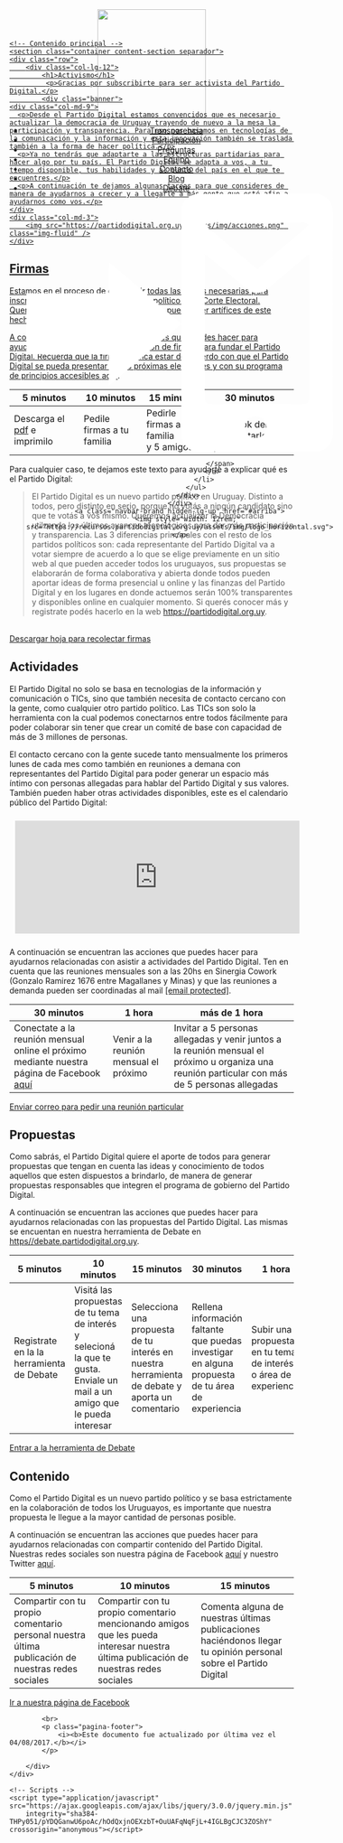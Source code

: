 <!DOCTYPE html>
<html lang="es">
<head itemscope itemtype="http://schema.org/WebSite">
	<!-- Cabezal de página -->
	<meta http-equiv="Content-Type" content="text/html; charset=utf-8">
<meta http-equiv="X-UA-Compatible" content="IE=edge">
<meta name="viewport" content="width=device-width, initial-scale=1">
<meta name="description" content="Somos un partido político que busca mejorar la democracia aumentando la participación y transparencia apoyándose en la tecnología.">
<meta name="author" content="Partido Digital">

<meta property="og:title" content="Partido Digital del Uruguay"/>
<meta property="og:image" content="https://recursos.partidodigital.org.uy/assets/img/presentacion.jpg"/>
<meta property="og:site_name" content="Sitio web oficial del Partido Digital del Uruguay"/>
<meta property="og:description" content="Somos un partido político que busca mejorar la democracia aumentando la participación y transparencia apoyándose en la tecnología."/>
<meta property="og:url" content="https://partidodigital.org.uy" />

<link rel="icon" type="image/png" href="https://recursos.partidodigital.org.uy/assets/img/favicon-16x16.png" sizes="16x16">
<link rel="icon" type="image/png" href="https://recursos.partidodigital.org.uy/assets/img/favicon-32x32.png" sizes="32x32">
<title itemprop='name'>Partido Digital del Uruguay</title>

<!-- Google Meta tags -->
<meta name="google" content="nositelinkssearchbox" />
<link rel="canonical" href="https://partidodigital.org.uy/" itemprop="url">
<script type="application/ld+json">
{
  "@context": "http://schema.org/",
  "@type": "Organization",
  "url": "https://partidodigital.org.uy/",
  "logo": "https://partidodigital.org.uy/img/logo_text.svg"
}
</script>

<script>
window.pd = {};
window.pd.layout = 'pagina';
window.pd.email_contacto = 'hola@partidodigital.org.uy';
</script>

<!-- CSS de Bootstrap  -->
<link rel="stylesheet" href="https://maxcdn.bootstrapcdn.com/bootstrap/4.0.0-alpha.5/css/bootstrap.min.css"
	  integrity="sha384-AysaV+vQoT3kOAXZkl02PThvDr8HYKPZhNT5h/CXfBThSRXQ6jW5DO2ekP5ViFdi" crossorigin="anonymous">

<!-- Fuentes -->
<link rel="stylesheet" href="https://use.fontawesome.com/5c1e91d538.css">
<link rel="stylesheet" href="https://fonts.googleapis.com/css?family=Open+Sans:400,400i,600,700,700i">

<!-- CSS propios -->
<link rel="stylesheet" href="https://partidodigital.org.uy/assets/styles/tema.css">

<!-- HTML5 Shim and Respond.js IE8 support of HTML5 elements and media queries -->
<!-- WARNING: Respond.js doesn't work if you view the page via file:// -->
<!--[if lt IE 9]>
<script type="application/javascript" src="https://oss.maxcdn.com/libs/html5shiv/3.7.0/html5shiv.js"></script>
<script type="application/javascript" src="https://oss.maxcdn.com/libs/respond.js/1.4.2/respond.min.js"></script>
<![endif]-->

</head>
<body id="arriba" data-spy="scroll"
	  data-target=".navbar-fixed-top" class="pagina-layout">
	<!-- Barra de navegación -->
	<nav class="navbar-fixed-top navbar-custom  top-nav-collapse ">
	<div class="hidden-lg-up collapsed p-1" data-toggle="collapse"
		 data-target="#exCollapsingNavbar" aria-controls="exCollapsingNavbar" aria-expanded="false"
		 aria-label="Toggle navigation">
		<i class="fa fa-bars"></i>
	</div>
	<div class="hidden-lg-up p-1" id="acceso" style="position: fixed;top: 0;right: 0;">
		<a href="https://partidodigital.auth0.com/login?client=3yqAXfyeQCu5RcrgSQUsb0M4ojdvif4N"><svg version="1.1" xmlns="http://www.w3.org/2000/svg" xmlns:xlink="http://www.w3.org/1999/xlink" xmlns:a="http://ns.adobe.com/AdobeSVGViewerExtensions/3.0/" x="0px" y="0px" viewBox="0 0 747 627" enable-background="new 0 0 747 627" xml:space="preserve">
<path fill="#ffffff" d="M413,0c99,0,198,0,297,0c15.6,4.5,26.3,11.5,32,24c6.5,14.1,4,44.7,4,69c0,146.5,0,290.2,0,438
	c0,23,3.2,52.6-3,69c-3.4,9.1-13.7,19.4-22,23c-16,6.9-53.2,3-78,3c-56.2,0-104.6,0-162,0c-23.9,0-60.7,4.3-78-2
	c-13.5-4.9-21.2-17.5-26-33c0-185,0-370,0-555C381.4,16.4,393.4,4.4,413,0z M661,70c-51.6,0-104.2,0-155,0c-22.2,0-45.9-2.9-63,0
	c-3.1,0.5-4.6,3-7,4c2.1,6.9,9,10.8,14,15c37.8,31.5,74.2,63.4,112,94c31.2-27,63-54.2,94-80c10.7-8.9,22.1-17.4,31-28
	C680.9,67.7,669.8,70,661,70z M675,157c-24.9,20.5-48.4,40.1-73,61c-9.3,7.9-20.8,19.4-32,22c-22.5,5.3-34.8-10.3-49-22
	c-30.1-24.6-56.9-48.8-86-71c-0.1-1.1-1.3-0.8-1,1c0,100.5,0,211.7,0,316c0,14.7-1.6,38.4,3,43c7.4,7.4,45.2,3,60,3
	c49,0,78.1,0,126,0c15.8,0,52,4.1,61-2c6.5-4.4,5-24.2,5-40c0-110.6,0-216,0-321C683.3,148.1,679.4,153.4,675,157z M567,592
	c27.2-8.6,20.9-55.9-13-51C516.8,546.4,530.8,603.5,567,592z"></path>
<path fill-rule="evenodd" clip-rule="evenodd" fill="#ffffff" stroke="#ffffff" stroke-width="2" stroke-miterlimit="10" d="
	M202.822,169.009c58.222,47.913,114.105,98.477,172.678,145.994c0,0.446,0,0.893,0,1.339
	c-58.803,48.149-115.352,98.851-173.861,147.335c-0.785-25.006,1.576-53.574-1.182-76.347c-64.261,0-128.521,0-192.784,0
	c0-47.772,0-95.544,0-143.316c64.262,0,128.522,0,192.784,0c0.395,0,0.788,0,1.182,0
	C202.427,219.457,200.064,191.334,202.822,169.009z"></path>
<rect x="1" y="242.451" fill-rule="evenodd" clip-rule="evenodd" fill="#ffffff" stroke="#ffffff" stroke-width="2" stroke-miterlimit="10" width="199.457" height="146.219"></rect>
</svg>
</a>
	</div>
	<div class="container navbar-toggleable-md collapse" id="exCollapsingNavbar">
		<div style="height: 40px; text-align: center;">
			<a class="navbar-brand hidden-lg-down" href="https://partidodigital.org.uy/">
				<img style="width: 12rem;" src="https://recursos.partidodigital.org.uy/assets/img/logo_horizontal.svg">
			</a>
			<!-- Collect the nav links, forms, and other content for toggling -->
			<ul class="nav navbar-nav" style="display: inline-block;">
				<li class="nav-item">
					<a class="nav-link" href="https://partidodigital.org.uy/#transparencia">Transparencia</a>
				</li>
				<li class="nav-item">
					<a class="nav-link" href="https://partidodigital.org.uy/#participacion">Participación</a>
				</li>
				<li class="nav-item">
					<a class="nav-link" href="https://partidodigital.org.uy/#preguntas">Preguntas</a>
				</li>
				<li class="nav-item">
					<a class="nav-link" href="https://partidodigital.org.uy/#equipo">Equipo</a>
				</li>
				<!--<li class="nav-item">
					<a class="nav-link" href="https://partidodigital.org.uy/#proximosobjetivos">Próximos objetivos</a>
				</li>-->
				<li class="nav-item">
					<a class="nav-link" href="https://partidodigital.org.uy/#contacto">Contacto</a>
				</li>
				<li class="nav-item">
					<a class="nav-link" href="http://blog.partidodigital.org.uy" target="_blank">Blog</a>
				</li>
				<li class="nav-item">
					<a class="nav-link" href="https://partidodigital.auth0.com/login?client=3yqAXfyeQCu5RcrgSQUsb0M4ojdvif4N">
						Debate
						<span style="float: right;top: 2px;left: 6px;position: relative;">
							<svg version="1.1" xmlns="http://www.w3.org/2000/svg" xmlns:xlink="http://www.w3.org/1999/xlink" xmlns:a="http://ns.adobe.com/AdobeSVGViewerExtensions/3.0/" x="0px" y="0px" viewBox="0 0 747 627" enable-background="new 0 0 747 627" xml:space="preserve">
<path fill="#ffffff" d="M413,0c99,0,198,0,297,0c15.6,4.5,26.3,11.5,32,24c6.5,14.1,4,44.7,4,69c0,146.5,0,290.2,0,438
	c0,23,3.2,52.6-3,69c-3.4,9.1-13.7,19.4-22,23c-16,6.9-53.2,3-78,3c-56.2,0-104.6,0-162,0c-23.9,0-60.7,4.3-78-2
	c-13.5-4.9-21.2-17.5-26-33c0-185,0-370,0-555C381.4,16.4,393.4,4.4,413,0z M661,70c-51.6,0-104.2,0-155,0c-22.2,0-45.9-2.9-63,0
	c-3.1,0.5-4.6,3-7,4c2.1,6.9,9,10.8,14,15c37.8,31.5,74.2,63.4,112,94c31.2-27,63-54.2,94-80c10.7-8.9,22.1-17.4,31-28
	C680.9,67.7,669.8,70,661,70z M675,157c-24.9,20.5-48.4,40.1-73,61c-9.3,7.9-20.8,19.4-32,22c-22.5,5.3-34.8-10.3-49-22
	c-30.1-24.6-56.9-48.8-86-71c-0.1-1.1-1.3-0.8-1,1c0,100.5,0,211.7,0,316c0,14.7-1.6,38.4,3,43c7.4,7.4,45.2,3,60,3
	c49,0,78.1,0,126,0c15.8,0,52,4.1,61-2c6.5-4.4,5-24.2,5-40c0-110.6,0-216,0-321C683.3,148.1,679.4,153.4,675,157z M567,592
	c27.2-8.6,20.9-55.9-13-51C516.8,546.4,530.8,603.5,567,592z"></path>
<path fill-rule="evenodd" clip-rule="evenodd" fill="#ffffff" stroke="#ffffff" stroke-width="2" stroke-miterlimit="10" d="
	M202.822,169.009c58.222,47.913,114.105,98.477,172.678,145.994c0,0.446,0,0.893,0,1.339
	c-58.803,48.149-115.352,98.851-173.861,147.335c-0.785-25.006,1.576-53.574-1.182-76.347c-64.261,0-128.521,0-192.784,0
	c0-47.772,0-95.544,0-143.316c64.262,0,128.522,0,192.784,0c0.395,0,0.788,0,1.182,0
	C202.427,219.457,200.064,191.334,202.822,169.009z"></path>
<rect x="1" y="242.451" fill-rule="evenodd" clip-rule="evenodd" fill="#ffffff" stroke="#ffffff" stroke-width="2" stroke-miterlimit="10" width="199.457" height="146.219"></rect>
</svg>

						</span>
					</a>
				</li>
			</ul>
		</div>
	</div>
	<a class="navbar-brand hidden-lg-up" href="#arriba">
		<img style="width: 12rem;" src="https://recursos.partidodigital.org.uy/assets/img/logo_horizontal.svg">
	</a>
</nav>


	<!-- Contenido principal -->
	<section class="container content-section separador">
    <div class="row">
        <div class="col-lg-12">
            <h1>Activismo</h1>
             <p>Gracias por subscribirte para ser activista del Partido Digital.</p>
            <div class="banner">
    <div class="col-md-9">
      <p>Desde el Partido Digital estamos convencidos que es necesario actualizar la democracia de Uruguay trayendo de nuevo a la mesa la participación y transparencia. Para eso nos basamos en tecnologías de la comunicación y la información y esta innovación también se traslada también a la forma de hacer política.</p>
      <p>Ya no tendrás que adaptarte a las estructuras partidarias para hacer algo por tu país. El Partido Digital se adapta a vos, a tu tiempo disponible, tus habilidades y al punto del país en el que te encuentres.</p>
      <p>A continuación te dejamos algunas tareas para que consideres de manera de ayudarnos a crecer y a llegarle a más gente que esté afin a ayudarnos como vos.</p>
    </div>
    <div class="col-md-3">
        <img src="https://partidodigital.org.uy/assets/img/acciones.png" class="img-fluid" />
    </div>
</div>

<h2 id="firmas">Firmas</h2>

<p>Estamos en el proceso de conseguir todas las firmas necesarias para inscribirnos oficlamente como partido político en la Corte Electoral. Queremos que todos quienes nos apoyan puedan ser artífices de este hecho fundamental del Partido Digital.</p>

<p>A continuación se encuentran las acciones que puedes hacer para ayudarnos relacionadas a la recolección de firmas para fundar el Partido Digital. Recuerda que la firma significa estar de acuerdo con que el Partido Digital se pueda presentar en las próximas elecciones y con su programa de principios accesibles <a href="https://partidodigital.org.uy/documentos/programa-de-principios">aquí</a>.</p>

<table>
  <thead>
    <tr>
      <th>5 minutos</th>
      <th>10 minutos</th>
      <th>15 minutos</th>
      <th>30 minutos</th>
    </tr>
  </thead>
  <tbody>
    <tr>
      <td>Descarga el <a href="https://recursos.partidodigital.org.uy/assets/pdf/hoja_firma.pdf">pdf</a> e imprimilo</td>
      <td>Pedile firmas a tu familia</td>
      <td>Pedirle firmas a tu familia <br /> y 5 amigos</td>
      <td>Contarle a 10 por Facebook del PD <br /> y preguntarles si quieren firmar</td>
    </tr>
  </tbody>
</table>

<p>Para cualquier caso, te dejamos este texto para ayudarte a explicar qué es el Partido Digital:</p>

<blockquote>
  <p>El Partido Digital es un nuevo partido político en Uruguay. Distinto a todos, pero distinto en serio, porque no votás a ningún candidato sino que te votás a vos mismo. Queremos actualizar la Democracia utilzando los últimos avances tecnológicos para dar más participación y transparencia. Las 3 diferencias principales con el resto de los partidos políticos son: cada representante del Partido Digital va a votar siempre de acuerdo a lo que se elige previamente en un sitio web al que pueden acceder todos los uruguayos, sus propuestas se elaborarán de forma colaborativa y abierta donde todos pueden aportar ideas de forma presencial u online y las finanzas del Partido Digital y en los lugares en donde actuemos serán 100% transparentes y disponibles online en cualquier momento. Si querés conocer más y registrate podés hacerlo en la web <a href="https://partidodigital.org.uy">https://partidodigital.org.uy</a>.</p>
</blockquote>

<p><br /><a href="https://recursos.partidodigital.org.uy/assets/pdf/hoja_firma.pdf" class="action btn">Descargar hoja para recolectar firmas</a></p>

<h2 id="actividades">Actividades</h2>

<p>El Partido Digital no solo se basa en tecnologias de la información y comunicación o TICs, sino que también necesita de contacto cercano con la gente, como cualquier otro partido político. Las TICs son solo la herramienta con la cual podemos conectarnos entre todos fácilmente para poder colaborar sin tener que crear un comité de base con capacidad de más de 3 millones de personas.</p>

<p>El contacto cercano con la gente sucede tanto mensualmente los primeros lunes de cada mes como también en reuniones a demana con representantes del Partido Digital para poder generar un espacio más íntimo con personas allegadas para hablar del Partido Digital y sus valores. También pueden haber otras actividades disponibles, este es el calendario público del Partido Digital:</p>

<iframe src="https://calendar.google.com/calendar/embed?title=Partido%20Digital&showTitle=0&showNav=0&showPrint=0&showTabs=0&showCalendars=0&showTz=0&mode=AGENDA&height=600&wkst=1&hl=es_419&bgcolor=%23ffffff&src=pdigitaluy%40gmail.com&color=%231B887A&ctz=America%2FMontevideo" style="border-width:0; margin: 10px; height: 200px;" width="100%" frameborder="0" scrolling="no"></iframe>

<p>A continuación se encuentran las acciones que puedes hacer para ayudarnos relacionadas con asistir a actividades del Partido Digital. Ten en cuenta que las reuniones mensuales son a las 20hs en Sinergia Cowork (Gonzalo Ramirez 1676 entre Magallanes y Minas) y que las reuniones a demanda pueden ser coordinadas al mail <a href="/cdn-cgi/l/email-protection#5f3730333e1f2f3e2d2b363b303b3638362b3e3371302d38712a26"><span class="__cf_email__" data-cfemail="5a3235363b1a2a3b282e333e353e333d332e3b367435283d742f23">[email protected]</span><script data-cfhash='f9e31' type="text/javascript">/* <![CDATA[ */!function(t,e,r,n,c,a,p){try{t=document.currentScript||function(){for(t=document.getElementsByTagName('script'),e=t.length;e--;)if(t[e].getAttribute('data-cfhash'))return t[e]}();if(t&&(c=t.previousSibling)){p=t.parentNode;if(a=c.getAttribute('data-cfemail')){for(e='',r='0x'+a.substr(0,2)|0,n=2;a.length-n;n+=2)e+='%'+('0'+('0x'+a.substr(n,2)^r).toString(16)).slice(-2);p.replaceChild(document.createTextNode(decodeURIComponent(e)),c)}p.removeChild(t)}}catch(u){}}()/* ]]> */</script></a>.</p>

<table>
  <thead>
    <tr>
      <th>30 minutos</th>
      <th>1 hora</th>
      <th>más de 1 hora</th>
    </tr>
  </thead>
  <tbody>
    <tr>
      <td>Conectate a la reunión mensual online el próximo <span class="proximaReunion"></span> mediante nuestra página de Facebook <a href="https://www.facebook.com/PDigitalUY">aquí</a></td>
      <td>Venir a la reunión mensual el próximo <span class="proximaReunion"></span></td>
      <td>Invitar a 5 personas allegadas y venir juntos a la reunión mensual el próximo <span class="proximaReunion"></span> u organiza una reunión particular con más de 5 personas allegadas</td>
    </tr>
  </tbody>
</table>

<p><a href="/cdn-cgi/l/email-protection#d4bcbbb8b594a4b5a6a0bdb0bbb0bdb3bda0b5b8fabba6b3faa1ad" class="action btn">Enviar correo para pedir una reunión particular</a></p>

<h2 id="propuestas">Propuestas</h2>

<p>Como sabrás, el Partido Digital quiere el aporte de todos para generar propuestas que tengan en cuenta las ideas y conocimiento de todos aquellos que esten dispuestos a brindarlo, de manera de generar propuestas responsables que integren el programa de gobierno del Partido Digital.</p>

<p>A continuación se encuentran las acciones que puedes hacer para ayudarnos relacionadas con las propuestas del Partido Digital. Las mismas se encuentan en nuestra herramienta de Debate en <a href="https://debate.partidodigital.org.uy">https//debate.partidodigital.org.uy</a>.</p>

<table>
  <thead>
    <tr>
      <th>5 minutos</th>
      <th>10 minutos</th>
      <th>15 minutos</th>
      <th>30 minutos</th>
      <th>1 hora</th>
      <th>más de 1 hora</th>
    </tr>
  </thead>
  <tbody>
    <tr>
      <td>Registrate en la la herramienta de Debate</td>
      <td>Visitá las propuestas de tu tema de interés y selecioná la que te gusta. Enviale un mail a un amigo que le pueda interesar</td>
      <td>Selecciona una propuesta de tu interés en nuestra herramienta de debate y aporta un comentario</td>
      <td>Rellena información faltante que puedas investigar en alguna propuesta de tu área de experiencia</td>
      <td>Subir una propuesta en tu tema de interés o área de experiencia</td>
      <td>Subir una propuesta en tu tema de interés o área de experiencia. Mandásela a 3 allegados que pienses que le pueden interesar</td>
    </tr>
  </tbody>
</table>

<p><a href="https://debate.partidodigital.org.uy" class="action btn">Entrar a la herramienta de Debate</a></p>

<h2 id="contenido">Contenido</h2>

<p>Como el Partido Digital es un nuevo partido político y se basa estrictamente en la colaboración de todos los Uruguayos, es importante que nuestra propuesta le llegue a la mayor cantidad de personas posible.</p>

<p>A continuación se encuentran las acciones que puedes hacer para ayudarnos relacionadas con compartir contenido del Partido Digital. Nuestras redes sociales son nuestra página de Facebook <a href="https://www.facebook.com/PDigitalUY">aquí</a> y nuestro Twitter <a href="https://www.twitter.com/PDigitalUY">aquí</a>.</p>

<table>
  <thead>
    <tr>
      <th>5 minutos</th>
      <th>10 minutos</th>
      <th>15 minutos</th>
    </tr>
  </thead>
  <tbody>
    <tr>
      <td>Compartir con tu propio comentario personal nuestra última publicación de nuestras redes sociales</td>
      <td>Compartir con tu propio comentario mencionando amigos que les pueda interesar nuestra última publicación de nuestras redes sociales</td>
      <td>Comenta alguna de nuestras últimas publicaciones haciéndonos llegar tu opinión personal sobre el Partido Digital</td>
    </tr>
  </tbody>
</table>

<p><a href="https://www.facebook.com/PDigitalUY" class="action btn">Ir a nuestra página de Facebook</a></p>



            <br>
            <p class="pagina-footer">
                <i><b>Este documento fue actualizado por última vez el 04/08/2017.</b></i>
            </p>

        </div>
    </div>
</section>


	<!-- Scripts -->
	<script type="application/javascript" src="https://ajax.googleapis.com/ajax/libs/jquery/3.0.0/jquery.min.js"
        integrity="sha384-THPy051/pYDQGanwU6poAc/hOdQxjnOEXzbT+OuUAFqNqFjL+4IGLBgCJC3ZOShY" crossorigin="anonymous"></script>
<script type="application/javascript" src="https://cdnjs.cloudflare.com/ajax/libs/tether/1.2.0/js/tether.min.js"
        integrity="sha384-Plbmg8JY28KFelvJVai01l8WyZzrYWG825m+cZ0eDDS1f7d/js6ikvy1+X+guPIB" crossorigin="anonymous"></script>
<script src="https://maxcdn.bootstrapcdn.com/bootstrap/4.0.0-alpha.5/js/bootstrap.min.js"
        integrity="sha384-BLiI7JTZm+JWlgKa0M0kGRpJbF2J8q+qreVrKBC47e3K6BW78kGLrCkeRX6I9RoK" crossorigin="anonymous"></script>
<script type="application/javascript" src="https://cdnjs.cloudflare.com/ajax/libs/jquery-easing/1.3/jquery.easing.min.js"></script>
<script type="application/javascript" src="https://partidodigital.org.uy/assets/js/partidodigital.js"></script>

<script>/* <![CDATA[ */(function(d,s,a,i,j,r,l,m,t){try{l=d.getElementsByTagName('a');t=d.createElement('textarea');for(i=0;l.length-i;i++){try{a=l[i].href;s=a.indexOf('/cdn-cgi/l/email-protection');m=a.length;if(a&&s>-1&&m>28){j=28+s;s='';if(j<m){r='0x'+a.substr(j,2)|0;for(j+=2;j<m&&a.charAt(j)!='X';j+=2)s+='%'+('0'+('0x'+a.substr(j,2)^r).toString(16)).slice(-2);j++;s=decodeURIComponent(s)+a.substr(j,m-j)}t.innerHTML=s.replace(/</g,'<').replace(/\>/g,'>');l[i].href='mailto:'+t.value}}catch(e){}}}catch(e){}})(document);/* ]]> */</script></body>
</html>